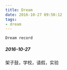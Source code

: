 ```yaml
---
title: Dream
date: 2016-10-27 09:50:12
tags:
- dream
---
```


`Dream record`  
<!-- more -->  

##### 2016-10-27  
架子鼓，学校，请假，实验
